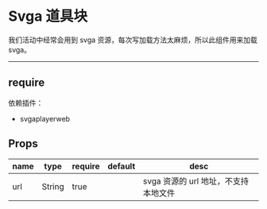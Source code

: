 # Svga 道具块

我们活动中经常会用到 svga 资源，每次写加载方法太麻烦，所以此组件用来加载 svga。

---

## require

依赖插件：

- svgaplayerweb

## Props

| name | type   | require | default | desc                                 |
| ---- | ------ | ------- | ------- | ------------------------------------ |
| url  | String | true    |         | svga 资源的 url 地址，不支持本地文件 |

